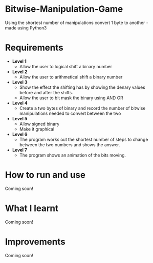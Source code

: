 # Bitwise-Manipulation-Game
Using the shortest number of manipulations convert 1 byte to another - made using Python3

# Requirements
  - **Level 1** 
    - Allow the user to logical shift a binary number
  - **Level 2** 
    - Allow the user to arithmetical shift a binary number
  - **Level 3**
    - Show the effect the shifting has by showing the denary values before and after the shifts. 
    - Allow the user to bit mask the binary using AND OR  
  - **Level 4**
    - Create a two bytes of binary and record the number of bitwise manipulations needed to convert between the two 
  - **Level 5**
    - Allow signed binary
    - Make it graphical 
  - **Level 6**
    - The program works out the shortest number of steps to change between the two numbers and shows the answer.
  - **Level 7**
    - The program shows an animation of the bits moving. 

# How to run and use
Coming soon!

# What I learnt
Coming soon!

# Improvements
Coming soon!
